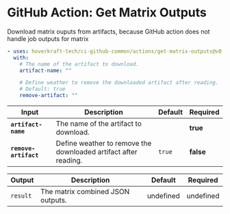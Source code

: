 <!-- start branding -->
<!-- end branding -->
<!-- start title -->

# GitHub Action: Get Matrix Outputs

<!-- end title -->
<!-- start badges -->
<!-- end badges -->
<!-- start description -->

Download matrix ouputs from artifacts, because GitHub action does not handle job outputs for matrix

<!-- end description -->
<!-- start contents -->
<!-- end contents -->
<!-- start usage -->

```yaml
- uses: hoverkraft-tech/ci-github-common/actions/get-matrix-outputs@v0.7.5
  with:
    # The name of the artifact to download.
    artifact-name: ""

    # Define weather to remove the downloaded artifact after reading.
    # Default: true
    remove-artifact: ""
```

<!-- end usage -->
<!-- start inputs -->

| **Input**                        | **Description**                                                 | **Default**       | **Required** |
| -------------------------------- | --------------------------------------------------------------- | ----------------- | ------------ |
| **<code>artifact-name</code>**   | The name of the artifact to download.                           |                   | **true**     |
| **<code>remove-artifact</code>** | Define weather to remove the downloaded artifact after reading. | <code>true</code> | **false**    |

<!-- end inputs -->
<!-- start outputs -->

| **Output**          | **Description**                   | **Default** | **Required** |
| ------------------- | --------------------------------- | ----------- | ------------ |
| <code>result</code> | The matrix combined JSON outputs. | undefined   | undefined    |

<!-- end outputs -->
<!-- start [.github/ghadocs/examples/] -->
<!-- end [.github/ghadocs/examples/] -->
